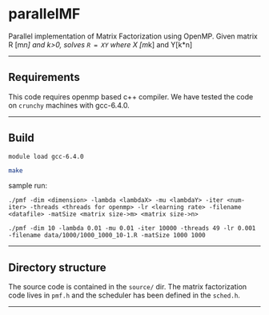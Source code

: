 # parallelMF
Parallel implementation of Matrix Factorization using OpenMP.
Given matrix R [m*n] and k>0, solves 
`R = XY`
where X [m*k] and Y[k*n]

---

## Requirements

This code requires openmp based c++ compiler.
We have tested the code on `crunchy` machines with gcc-6.4.0.

---

## Build

```
module load gcc-6.4.0
```


```bash
make
```

sample run:

```
./pmf -dim <dimension> -lambda <lambdaX> -mu <lambdaY> -iter <num-iter> -threads <threads for openmp> -lr <learning rate> -filename <datafile> -matSize <matrix size->m> <matrix size->n>
```

```
./pmf -dim 10 -lambda 0.01 -mu 0.01 -iter 10000 -threads 49 -lr 0.001 -filename data/1000/1000_1000_10-1.R -matSize 1000 1000
```

---

## Directory structure
The source code is contained in the `source/` dir. The matrix factorization code lives in `pmf.h` and the scheduler has been defined in the `sched.h`.

---

